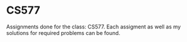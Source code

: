# CS577
Assignments done for the class: CS577. Each assigment as well as my solutions for required problems can be found.
